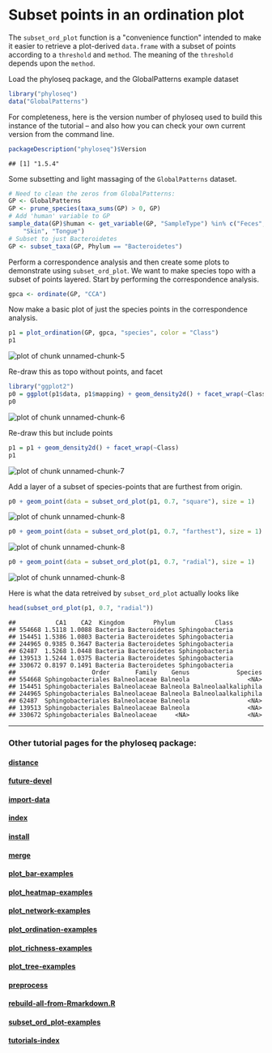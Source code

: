 
<link href="http://joey711.github.com/phyloseq/markdown.css" rel="stylesheet"></link>


Subset points in an ordination plot
========================================================

The `subset_ord_plot` function is a "convenience function" intended to make it easier to retrieve a plot-derived `data.frame` with a subset of points according to a `threshold` and `method`. The meaning of the `threshold` depends upon the `method`.

Load the phyloseq package, and the GlobalPatterns example dataset


```r
library("phyloseq")
data("GlobalPatterns")
```

For completeness, here is the version number of phyloseq used to build this instance of the tutorial – and also how you can check your own current version from the command line.


```r
packageDescription("phyloseq")$Version
```

```
## [1] "1.5.4"
```


Some subsetting and light massaging of the `GlobalPatterns` dataset.

```r
# Need to clean the zeros from GlobalPatterns:
GP <- GlobalPatterns
GP <- prune_species(taxa_sums(GP) > 0, GP)
# Add 'human' variable to GP
sample_data(GP)$human <- get_variable(GP, "SampleType") %in% c("Feces", "Mock", 
    "Skin", "Tongue")
# Subset to just Bacteroidetes
GP <- subset_taxa(GP, Phylum == "Bacteroidetes")
```


Perform a correspondence analysis and then create some plots to demonstrate using `subset_ord_plot`. We want to make species topo with a subset of points layered. Start by performing the correspondence analysis.


```r
gpca <- ordinate(GP, "CCA")
```


Now make a basic plot of just the species points in the correspondence analysis.

```r
p1 = plot_ordination(GP, gpca, "species", color = "Class")
p1
```

![plot of chunk unnamed-chunk-5](figure/unnamed-chunk-5.png) 


Re-draw this as topo without points, and facet

```r
library("ggplot2")
p0 = ggplot(p1$data, p1$mapping) + geom_density2d() + facet_wrap(~Class)
p0
```

![plot of chunk unnamed-chunk-6](figure/unnamed-chunk-6.png) 


Re-draw this but include points

```r
p1 = p1 + geom_density2d() + facet_wrap(~Class)
p1
```

![plot of chunk unnamed-chunk-7](figure/unnamed-chunk-7.png) 


Add a layer of a subset of species-points that are furthest from origin.

```r
p0 + geom_point(data = subset_ord_plot(p1, 0.7, "square"), size = 1)
```

![plot of chunk unnamed-chunk-8](figure/unnamed-chunk-81.png) 

```r
p0 + geom_point(data = subset_ord_plot(p1, 0.7, "farthest"), size = 1)
```

![plot of chunk unnamed-chunk-8](figure/unnamed-chunk-82.png) 

```r
p0 + geom_point(data = subset_ord_plot(p1, 0.7, "radial"), size = 1)
```

![plot of chunk unnamed-chunk-8](figure/unnamed-chunk-83.png) 


Here is what the data retreived by `subset_ord_plot` actually looks like

```r
head(subset_ord_plot(p1, 0.7, "radial"))
```

```
##           CA1    CA2  Kingdom        Phylum           Class
## 554668 1.5118 1.0088 Bacteria Bacteroidetes Sphingobacteria
## 154451 1.5386 1.0803 Bacteria Bacteroidetes Sphingobacteria
## 244965 0.9385 0.3647 Bacteria Bacteroidetes Sphingobacteria
## 62487  1.5268 1.0448 Bacteria Bacteroidetes Sphingobacteria
## 139513 1.5244 1.0375 Bacteria Bacteroidetes Sphingobacteria
## 330672 0.8197 0.1491 Bacteria Bacteroidetes Sphingobacteria
##                     Order       Family    Genus             Species
## 554668 Sphingobacteriales Balneolaceae Balneola                <NA>
## 154451 Sphingobacteriales Balneolaceae Balneola Balneolaalkaliphila
## 244965 Sphingobacteriales Balneolaceae Balneola Balneolaalkaliphila
## 62487  Sphingobacteriales Balneolaceae Balneola                <NA>
## 139513 Sphingobacteriales Balneolaceae Balneola                <NA>
## 330672 Sphingobacteriales Balneolaceae     <NA>                <NA>
```




---

### Other tutorial pages for the phyloseq package:

#### [distance](distance.html)

#### [future-devel](future-devel.html)

#### [import-data](import-data.html)

#### [index](index.html)

#### [install](install.html)

#### [merge](merge.html)

#### [plot_bar-examples](plot_bar-examples.html)

#### [plot_heatmap-examples](plot_heatmap-examples.html)

#### [plot_network-examples](plot_network-examples.html)

#### [plot_ordination-examples](plot_ordination-examples.html)

#### [plot_richness-examples](plot_richness-examples.html)

#### [plot_tree-examples](plot_tree-examples.html)

#### [preprocess](preprocess.html)

#### [rebuild-all-from-Rmarkdown.R](rebuild-all-html-from-Rmarkdown.R)

#### [subset_ord_plot-examples](subset_ord_plot-examples.html)

#### [tutorials-index](tutorials-index.html)


